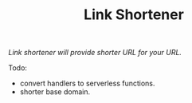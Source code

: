 <h1 align="center">Link Shortener</h1>
<br/>

<i align="center">Link shortener will provide shorter URL for your URL.</i>


Todo:
- convert handlers to serverless functions.
- shorter base domain.
